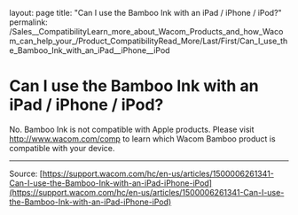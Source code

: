 layout: page
title: "Can I use the Bamboo Ink with an iPad / iPhone / iPod?"
permalink: /Sales__CompatibilityLearn_more_about_Wacom_Products_and_how_Wacom_can_help_your_/Product_CompatibilityRead_More/Last/First/Can_I_use_the_Bamboo_Ink_with_an_iPad__iPhone__iPod

# Can I use the Bamboo Ink with an iPad / iPhone / iPod?

No. Bamboo Ink is not compatible with Apple products. Please visit http://www.wacom.com/comp to learn which Wacom Bamboo product is compatible with your device.

---
Source: [https://support.wacom.com/hc/en-us/articles/1500006261341-Can-I-use-the-Bamboo-Ink-with-an-iPad-iPhone-iPod](https://support.wacom.com/hc/en-us/articles/1500006261341-Can-I-use-the-Bamboo-Ink-with-an-iPad-iPhone-iPod)
